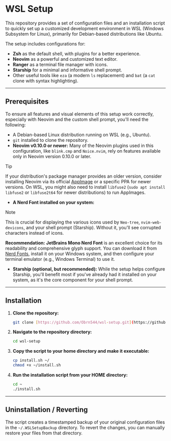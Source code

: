 # WSL Setup

This repository provides a set of configuration files and an installation script to quickly set up a customized development environment in WSL (Windows Subsystem for Linux), primarily for Debian-based distributions like Ubuntu.

The setup includes configurations for:

- **Zsh** as the default shell, with plugins for a better experience.
- **Neovim** as a powerful and customized text editor.
- **Ranger** as a terminal file manager with icons.
- **Starship** for a minimal and informative shell prompt.
- Other useful tools like `eza` (a modern `ls` replacement) and `bat` (a `cat` clone with syntax highlighting).

---

## Prerequisites

To ensure all features and visual elements of this setup work correctly, especially with Neovim and the custom shell prompt, you'll need the following:

- A Debian-based Linux distribution running on WSL (e.g., Ubuntu).
- `git` installed to clone the repository.
- **Neovim v0.10.0 or newer:** Many of the Neovim plugins used in this configuration, like `blink.cmp` and `Noice.nvim`, rely on features available only in Neovim version 0.10.0 or later.

> [!TIP]
> If your distribution's package manager provides an older version, consider installing Neovim via its official [AppImage](https://github.com/neovim/neovim/releases) or a specific PPA for newer versions. On WSL, you might also need to install `libfuse2` (`sudo apt install libfuse2` or `libfuse2t64` for newer distributions) to run AppImages.

- **A Nerd Font installed on your system:**

> [!NOTE]
> This is crucial for displaying the various icons used by `Neo-tree`, `nvim-web-devicons`, and your shell prompt (Starship). Without it, you'll see corrupted characters instead of icons.
>
> **Recommendation:** **JetBrains Mono Nerd Font** is an excellent choice for its readability and comprehensive glyph support. You can download it from [Nerd Fonts](https://www.nerdfonts.com/font-downloads), install it on your Windows system, and then configure your terminal emulator (e.g., Windows Terminal) to use it.

- **Starship (optional, but recommended):** While the setup helps configure Starship, you'll benefit most if you've already had it installed on your system, as it's the core component for your shell prompt.

---

## Installation

1.  **Clone the repository:**

    ```bash
    git clone [https://github.com/Obrn544/wsl-setup.git](https://github.com/Obrn544/wsl-setup.git)
    ```

2.  **Navigate to the repository directory:**

    ```bash
    cd wsl-setup
    ```

3.  **Copy the script to your home directory and make it executable:**

    ```bash
    cp install.sh ~/
    chmod +x ~/install.sh
    ```

4.  **Run the installation script from your HOME directory:**
    ```bash
    cd ~
    ./install.sh
    ```

---

## Uninstallation / Reverting

The script creates a timestamped backup of your original configuration files in the `~/.WSLSetupBackup` directory. To revert the changes, you can manually restore your files from that directory.
